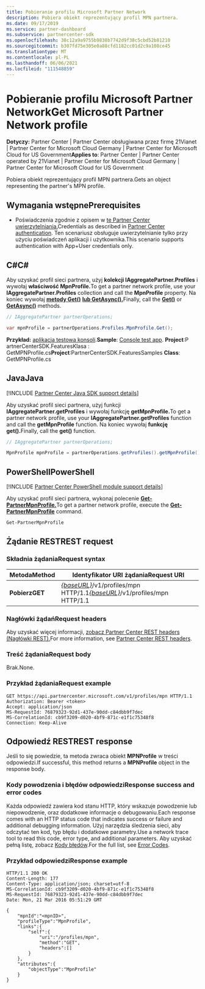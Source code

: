 ```yaml
---
title: Pobieranie profilu Microsoft Partner Network
description: Pobiera obiekt reprezentujący profil MPN partnera.
ms.date: 09/17/2019
ms.service: partner-dashboard
ms.subservice: partnercenter-sdk
ms.openlocfilehash: 38c12a9a9755b9838b7742d9f38c5cbd52b81210
ms.sourcegitcommit: b307fd75e305e0a88cfd1182cc01d2c9a108ce45
ms.translationtype: MT
ms.contentlocale: pl-PL
ms.lasthandoff: 06/06/2021
ms.locfileid: "111548859"
---
```

# <a name="get-microsoft-partner-network-profile"></a><span data-ttu-id="e67ba-103">Pobieranie profilu Microsoft Partner Network</span><span class="sxs-lookup"><span data-stu-id="e67ba-103">Get Microsoft Partner Network profile</span></span>

<span data-ttu-id="e67ba-104">**Dotyczy:** Partner Center | Partner Center obsługiwana przez firmę 21Vianet | Partner Center for Microsoft Cloud Germany | Partner Center for Microsoft Cloud for US Government</span><span class="sxs-lookup"><span data-stu-id="e67ba-104">**Applies to**: Partner Center | Partner Center operated by 21Vianet | Partner Center for Microsoft Cloud Germany | Partner Center for Microsoft Cloud for US Government</span></span>

<span data-ttu-id="e67ba-105">Pobiera obiekt reprezentujący profil MPN partnera.</span><span class="sxs-lookup"><span data-stu-id="e67ba-105">Gets an object representing the partner's MPN profile.</span></span>

## <a name="prerequisites"></a><span data-ttu-id="e67ba-106">Wymagania wstępne</span><span class="sxs-lookup"><span data-stu-id="e67ba-106">Prerequisites</span></span>

- <span data-ttu-id="e67ba-107">Poświadczenia zgodnie z opisem w [te Partner Center uwierzytelniania.](partner-center-authentication.md)</span><span class="sxs-lookup"><span data-stu-id="e67ba-107">Credentials as described in [Partner Center authentication](partner-center-authentication.md).</span></span> <span data-ttu-id="e67ba-108">Ten scenariusz obsługuje uwierzytelnianie tylko przy użyciu poświadczeń aplikacji i użytkownika.</span><span class="sxs-lookup"><span data-stu-id="e67ba-108">This scenario supports authentication with App+User credentials only.</span></span>

## <a name="c"></a><span data-ttu-id="e67ba-109">C\#</span><span class="sxs-lookup"><span data-stu-id="e67ba-109">C\#</span></span>

<span data-ttu-id="e67ba-110">Aby uzyskać profil sieci partnera, użyj **kolekcji IAggregatePartner.Profiles** i wywołaj **właściwość MpnProfile.**</span><span class="sxs-lookup"><span data-stu-id="e67ba-110">To get a partner network profile, use your **IAggregatePartner.Profiles** collection and call the **MpnProfile** property.</span></span> <span data-ttu-id="e67ba-111">Na koniec wywołaj [**metody Get()**](/dotnet/api/microsoft.store.partnercenter.profiles.impnprofile.get) [**lub GetAsync().**](/dotnet/api/microsoft.store.partnercenter.profiles.impnprofile.getasync)</span><span class="sxs-lookup"><span data-stu-id="e67ba-111">Finally, call the [**Get()**](/dotnet/api/microsoft.store.partnercenter.profiles.impnprofile.get) or [**GetAsync()**](/dotnet/api/microsoft.store.partnercenter.profiles.impnprofile.getasync) methods.</span></span>

``` csharp
// IAggregatePartner partnerOperations;

var mpnProfile = partnerOperations.Profiles.MpnProfile.Get();
```

<span data-ttu-id="e67ba-112">**Przykład:** [aplikacja testowa konsoli](console-test-app.md).</span><span class="sxs-lookup"><span data-stu-id="e67ba-112">**Sample**: [Console test app](console-test-app.md).</span></span> <span data-ttu-id="e67ba-113">**Project**:P artnerCenterSDK.FeaturesKlasa : GetMPNProfile.cs</span><span class="sxs-lookup"><span data-stu-id="e67ba-113">**Project**:PartnerCenterSDK.FeaturesSamples **Class**: GetMPNProfile.cs</span></span>

## <a name="java"></a><span data-ttu-id="e67ba-114">Java</span><span class="sxs-lookup"><span data-stu-id="e67ba-114">Java</span></span>

[!INCLUDE [Partner Center Java SDK support details](../includes/java-sdk-support.md)]

<span data-ttu-id="e67ba-115">Aby uzyskać profil sieci partnera, użyj funkcji **IAggregatePartner.getProfiles** i wywołaj funkcję **getMpnProfile.**</span><span class="sxs-lookup"><span data-stu-id="e67ba-115">To get a partner network profile, use your **IAggregatePartner.getProfiles** function and call the **getMpnProfile** function.</span></span> <span data-ttu-id="e67ba-116">Na koniec wywołaj **funkcję get().**</span><span class="sxs-lookup"><span data-stu-id="e67ba-116">Finally, call the **get()** function.</span></span>

```java
// IAggregatePartner partnerOperations;

MpnProfile mpnProfile = partnerOperations.getProfiles().getMpnProfile().get();
```

## <a name="powershell"></a><span data-ttu-id="e67ba-117">PowerShell</span><span class="sxs-lookup"><span data-stu-id="e67ba-117">PowerShell</span></span>

[!INCLUDE [Partner Center PowerShell module support details](../includes/powershell-module-support.md)]

<span data-ttu-id="e67ba-118">Aby uzyskać profil sieci partnera, wykonaj polecenie [**Get-PartnerMpnProfile.**](https://github.com/Microsoft/Partner-Center-PowerShell/blob/master/docs/help/Get-PartnerMpnProfile.md)</span><span class="sxs-lookup"><span data-stu-id="e67ba-118">To get a partner network profile, execute the [**Get-PartnerMpnProfile**](https://github.com/Microsoft/Partner-Center-PowerShell/blob/master/docs/help/Get-PartnerMpnProfile.md) command.</span></span>

```powershell
Get-PartnerMpnProfile
```

## <a name="rest-request"></a><span data-ttu-id="e67ba-119">Żądanie REST</span><span class="sxs-lookup"><span data-stu-id="e67ba-119">REST request</span></span>

### <a name="request-syntax"></a><span data-ttu-id="e67ba-120">Składnia żądania</span><span class="sxs-lookup"><span data-stu-id="e67ba-120">Request syntax</span></span>

| <span data-ttu-id="e67ba-121">Metoda</span><span class="sxs-lookup"><span data-stu-id="e67ba-121">Method</span></span>  | <span data-ttu-id="e67ba-122">Identyfikator URI żądania</span><span class="sxs-lookup"><span data-stu-id="e67ba-122">Request URI</span></span>                                                          |
|---------|----------------------------------------------------------------------|
| <span data-ttu-id="e67ba-123">**Pobierz**</span><span class="sxs-lookup"><span data-stu-id="e67ba-123">**GET**</span></span> | <span data-ttu-id="e67ba-124">[*{baseURL}*](partner-center-rest-urls.md)/v1/profiles/mpn HTTP/1.1</span><span class="sxs-lookup"><span data-stu-id="e67ba-124">[*{baseURL}*](partner-center-rest-urls.md)/v1/profiles/mpn HTTP/1.1</span></span> |

### <a name="request-headers"></a><span data-ttu-id="e67ba-125">Nagłówki żądań</span><span class="sxs-lookup"><span data-stu-id="e67ba-125">Request headers</span></span>

<span data-ttu-id="e67ba-126">Aby uzyskać więcej informacji, [zobacz Partner Center REST headers (Nagłówki REST).](headers.md)</span><span class="sxs-lookup"><span data-stu-id="e67ba-126">For more information, see [Partner Center REST headers](headers.md).</span></span>

### <a name="request-body"></a><span data-ttu-id="e67ba-127">Treść żądania</span><span class="sxs-lookup"><span data-stu-id="e67ba-127">Request body</span></span>

<span data-ttu-id="e67ba-128">Brak.</span><span class="sxs-lookup"><span data-stu-id="e67ba-128">None.</span></span>

### <a name="request-example"></a><span data-ttu-id="e67ba-129">Przykład żądania</span><span class="sxs-lookup"><span data-stu-id="e67ba-129">Request example</span></span>

```http
GET https://api.partnercenter.microsoft.com/v1/profiles/mpn HTTP/1.1
Authorization: Bearer <token>
Accept: application/json
MS-RequestId: 76879323-92d1-437e-90dd-c84dbb9f7dec
MS-CorrelationId: cb9f3209-d020-4bf9-871c-e1f1c75348f8
Connection: Keep-Alive
```

## <a name="rest-response"></a><span data-ttu-id="e67ba-130">Odpowiedź REST</span><span class="sxs-lookup"><span data-stu-id="e67ba-130">REST response</span></span>

<span data-ttu-id="e67ba-131">Jeśli to się powiedzie, ta metoda zwraca obiekt **MPNProfile** w treści odpowiedzi.</span><span class="sxs-lookup"><span data-stu-id="e67ba-131">If successful, this method returns a **MPNProfile** object in the response body.</span></span>

### <a name="response-success-and-error-codes"></a><span data-ttu-id="e67ba-132">Kody powodzenia i błędów odpowiedzi</span><span class="sxs-lookup"><span data-stu-id="e67ba-132">Response success and error codes</span></span>

<span data-ttu-id="e67ba-133">Każda odpowiedź zawiera kod stanu HTTP, który wskazuje powodzenie lub niepowodzenie, oraz dodatkowe informacje o debugowaniu.</span><span class="sxs-lookup"><span data-stu-id="e67ba-133">Each response comes with an HTTP status code that indicates success or failure and additional debugging information.</span></span> <span data-ttu-id="e67ba-134">Użyj narzędzia śledzenia sieci, aby odczytać ten kod, typ błędu i dodatkowe parametry.</span><span class="sxs-lookup"><span data-stu-id="e67ba-134">Use a network trace tool to read this code, error type, and additional parameters.</span></span> <span data-ttu-id="e67ba-135">Aby uzyskać pełną listę, zobacz [Kody błędów](error-codes.md).</span><span class="sxs-lookup"><span data-stu-id="e67ba-135">For the full list, see [Error Codes](error-codes.md).</span></span>

### <a name="response-example"></a><span data-ttu-id="e67ba-136">Przykład odpowiedzi</span><span class="sxs-lookup"><span data-stu-id="e67ba-136">Response example</span></span>

```http
HTTP/1.1 200 OK
Content-Length: 177
Content-Type: application/json; charset=utf-8
MS-CorrelationId: cb9f3209-d020-4bf9-871c-e1f1c75348f8
MS-RequestId: 76879323-92d1-437e-90dd-c84dbb9f7dec
Date: Mon, 21 Mar 2016 05:51:29 GMT

{
    "mpnId":"<mpnID>",
    "profileType":"MpnProfile",
    "links":{
        "self":{
            "uri":"/profiles/mpn",
            "method":"GET",
            "headers":[]
        }
    },
    "attributes":{
        "objectType":"MpnProfile"
    }
}
```
